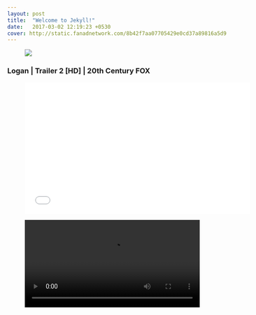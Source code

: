 ```yaml
---
layout: post
title:  "Welcome to Jekyll!"
date:   2017-03-02 12:19:23 +0530
cover: http://static.fanadnetwork.com/8b42f7aa07705429e0cd37a89816a5d9.jpg
---
```

<div class="medium-editor-element medium-editor-insert-plugin">
<div class="gf img standard" markdown="0"><figure markdown="0"><img src="https://media1.giphy.com/media/g6zRNvkTAhJoA/giphy-downsized-large.gif" markdown="0"></figure></div><h3 markdown="0"><b markdown="0">Logan | Trailer 2 [HD] | 20th Century FOX</b></h3><div class="yt embed standard" markdown="0"><figure markdown="0"><iframe width="515" height="300" src="//www.youtube.com/embed/RH3OxVFvTeg" frameborder="0" allowfullscreen="" markdown="0"></iframe></figure></div><div class="video standard" markdown="0"><figure contenteditable="false" markdown="0"><video width="400" controls="" markdown="0"><source src="http://static.lvh.me/b60c11d1b0f58f9d959327373551fc1b.webm" markdown="0"></source></video></figure></div>

</div>